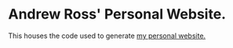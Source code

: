 # Andrew Ross' Personal Website.

This houses the code used to generate [my personal website.](https://andrewrosss.dev)